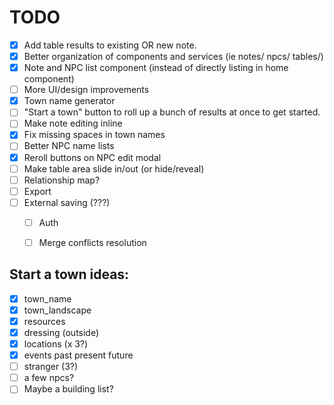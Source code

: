 # TODO

- [x] Add table results to existing OR new note.
- [x] Better organization of components and services (ie notes/ npcs/ tables/)
- [x] Note and NPC list component (instead of directly listing in home component)
- [ ] More UI/design improvements
- [x] Town name generator
- [ ] "Start a town" button to roll up a bunch of results at once to get started.
- [ ] Make note editing inline
- [x] Fix missing spaces in town names
- [ ] Better NPC name lists
- [x] Reroll buttons on NPC edit modal
- [ ] Make table area slide in/out (or hide/reveal)
- [ ] Relationship map?
- [ ] Export
- [ ] External saving (???)
  - [ ] Auth
  - [ ] Merge conflicts resolution


## Start a town ideas:
- [x] town_name
- [x] town_landscape
- [x] resources
- [x] dressing (outside)
- [x] locations (x 3?)
- [x] events past present future
- [ ] stranger (3?)
- [ ] a few npcs?
- [ ] Maybe a building list?
